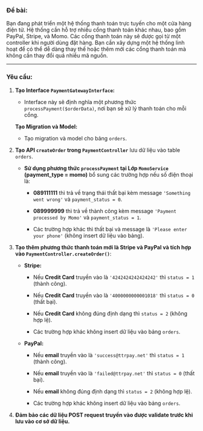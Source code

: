 
### **Đề bài:**

Bạn đang phát triển một hệ thống thanh toán trực tuyến cho một cửa hàng điện tử. Hệ thống cần hỗ trợ nhiều cổng thanh toán khác nhau, bao gồm PayPal, Stripe, và Momo. Các cổng thanh toán này sẽ được gọi từ một controller khi người dùng đặt hàng. Bạn cần xây dựng một hệ thống linh hoạt để có thể dễ dàng thay thế hoặc thêm mới các cổng thanh toán mà không cần thay đổi quá nhiều mã nguồn.

----------

### **Yêu cầu:**

1.  **Tạo Interface `PaymentGatewayInterface`:**
    
    -   Interface này sẽ định nghĩa một phương thức `processPayment($orderData)`, nơi bạn sẽ xử lý thanh toán cho mỗi cổng.
        
    
    **Tạo Migration và Model:**
    
    -   Tạo migration và model cho bảng `orders`.
        
2.  **Tạo API `createOrder` trong `PaymentController`** lưu dữ liệu vào table `orders`.
    
    -   **Sử dụng phương thức `processPayment` tại Lớp `MomoService` (payment_type = momo)** bổ sung các trường hợp nếu số điện thoại là:
        
        -   **089111111** thì trả về trạng thái thất bại kèm message `'Something went wrong'` và `payment_status = 0`.
            
        -   **089999999** thì trả về thành công kèm message `'Payment processed by Momo'` và `payment_status = 1`.
            
        -   Các trường hợp khác thì thất bại và message là `'Please enter your phone'` (không insert dữ liệu vào bảng).
            
3.  **Tạo thêm phương thức thanh toán mới là Stripe và PayPal và tích hợp vào `PaymentController.createOrder()`**:
    
    -   **Stripe:**
        
        -   Nếu **Credit Card** truyền vào là `'4242424242424242'` thì `status = 1` (thành công).
            
        -   Nếu **Credit Card** truyền vào là `'4000000000001018'` thì `status = 0` (thất bại).
            
        -   Nếu **Credit Card** không đúng định dạng thì `status = 2` (không hợp lệ).
            
        -   Các trường hợp khác không insert dữ liệu vào bảng `orders`.
            
    -   **PayPal:**
        
        -   Nếu **email** truyền vào là `'success@ttrpay.net'` thì `status = 1` (thành công).
            
        -   Nếu **email** truyền vào là `'failed@ttrpay.net'` thì `status = 0` (thất bại).
            
        -   Nếu **email** không đúng định dạng thì `status = 2` (không hợp lệ).
            
        -   Các trường hợp khác không insert dữ liệu vào bảng `orders`.
            
4.  **Đảm bảo các dữ liệu POST request truyền vào được validate trước khi lưu vào cơ sở dữ liệu.**